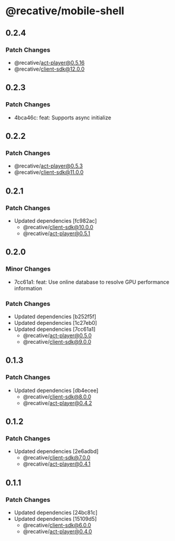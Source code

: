 # @recative/mobile-shell

## 0.2.4

### Patch Changes

- @recative/act-player@0.5.16
- @recative/client-sdk@12.0.0

## 0.2.3

### Patch Changes

- 4bca46c: feat: Supports async initialize

## 0.2.2

### Patch Changes

- @recative/act-player@0.5.3
- @recative/client-sdk@11.0.0

## 0.2.1

### Patch Changes

- Updated dependencies [fc982ac]
  - @recative/client-sdk@10.0.0
  - @recative/act-player@0.5.1

## 0.2.0

### Minor Changes

- 7cc61a1: feat: Use online database to resolve GPU performance information

### Patch Changes

- Updated dependencies [b252f5f]
- Updated dependencies [1c27eb0]
- Updated dependencies [7cc61a1]
  - @recative/act-player@0.5.0
  - @recative/client-sdk@9.0.0

## 0.1.3

### Patch Changes

- Updated dependencies [db4ecee]
  - @recative/client-sdk@8.0.0
  - @recative/act-player@0.4.2

## 0.1.2

### Patch Changes

- Updated dependencies [2e6adbd]
  - @recative/client-sdk@7.0.0
  - @recative/act-player@0.4.1

## 0.1.1

### Patch Changes

- Updated dependencies [24bc81c]
- Updated dependencies [15109d5]
  - @recative/client-sdk@6.0.0
  - @recative/act-player@0.4.0
